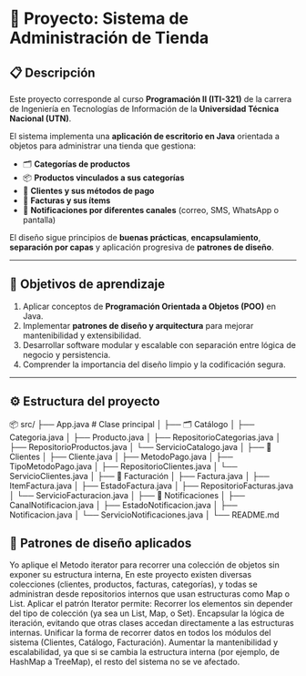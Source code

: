 # 🏪 Proyecto: Sistema de Administración de Tienda

## 📋 Descripción

Este proyecto corresponde al curso **Programación II (ITI-321)** de la carrera de Ingeniería en Tecnologías de Información de la **Universidad Técnica Nacional (UTN)**.

El sistema implementa una **aplicación de escritorio en Java** orientada a objetos para administrar una tienda que gestiona:
- 🗂️ **Categorías de productos**
- 📦 **Productos vinculados a sus categorías**
- 👤 **Clientes y sus métodos de pago**
- 🧾 **Facturas y sus ítems**
- 📢 **Notificaciones por diferentes canales** (correo, SMS, WhatsApp o pantalla)

El diseño sigue principios de **buenas prácticas**, **encapsulamiento**, **separación por capas** y aplicación progresiva de **patrones de diseño**.

---

## 🧠 Objetivos de aprendizaje

1. Aplicar conceptos de **Programación Orientada a Objetos (POO)** en Java.
2. Implementar **patrones de diseño y arquitectura** para mejorar mantenibilidad y extensibilidad.
3. Desarrollar software modular y escalable con separación entre lógica de negocio y persistencia.
4. Comprender la importancia del diseño limpio y la codificación segura.

---

## ⚙️ Estructura del proyecto
📦 src/
├── App.java # Clase principal
│
├── 🗂️ Catálogo
│ ├── Categoria.java
│ ├── Producto.java
│ ├── RepositorioCategorias.java
│ ├── RepositorioProductos.java
│ └── ServicioCatalogo.java
│
├── 👤 Clientes
│ ├── Cliente.java
│ ├── MetodoPago.java
│ ├── TipoMetodoPago.java
│ ├── RepositorioClientes.java
│ └── ServicioClientes.java
│
├── 🧾 Facturación
│ ├── Factura.java
│ ├── ItemFactura.java
│ ├── EstadoFactura.java
│ ├── RepositorioFacturas.java
│ └── ServicioFacturacion.java
│
├── 📢 Notificaciones
│ ├── CanalNotificacion.java
│ ├── EstadoNotificacion.java
│ ├── Notificacion.java
│ └── ServicioNotificaciones.java
│
└── README.md

## 🧩 Patrones de diseño aplicados
Yo aplique el Metodo iterator para recorrer una colección de objetos sin exponer su estructura interna,
En este proyecto existen diversas colecciones (clientes, productos, facturas, categorías), y todas se administran desde repositorios internos que usan estructuras como Map o List.
Aplicar el patrón Iterator permite:
Recorrer los elementos sin depender del tipo de colección (ya sea un List, Map, o Set).
Encapsular la lógica de iteración, evitando que otras clases accedan directamente a las estructuras internas.
Unificar la forma de recorrer datos en todos los módulos del sistema (Clientes, Catálogo, Facturación).
Aumentar la mantenibilidad y escalabilidad, ya que si se cambia la estructura interna (por ejemplo, de HashMap a TreeMap), el resto del sistema no se ve afectado.
